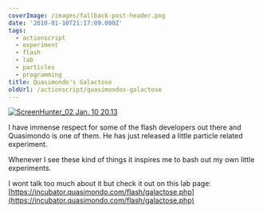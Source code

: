 ```yaml
---
coverImage: /images/fallback-post-header.png
date: '2010-01-10T21:17:09.000Z'
tags:
  - actionscript
  - experiment
  - flash
  - lab
  - particles
  - programming
title: Quasimondo's Galactose
oldUrl: /actionscript/quasimondos-galactose
---
```


[![ScreenHunter_02 Jan. 10 20.13](/wp-content/uploads/2010/01/ScreenHunter_02-Jan.-10-20.13.jpg "ScreenHunter_02 Jan. 10 20.13")](/wp-content/uploads/2010/01/ScreenHunter_02-Jan.-10-20.13.jpg)

I have immense respect for some of the flash developers out there and Quasimondo is one of them. He has just released a little particle related experiment.<!-- more -->

Whenever I see these kind of things it inspires me to bash out my own little experiments.

I wont talk too much about it but check it out on this lab page: [https://incubator.quasimondo.com/flash/galactose.php](https://incubator.quasimondo.com/flash/galactose.php)
